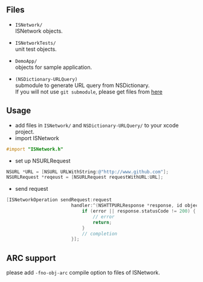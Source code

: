 ## Files

- `ISNetwork/`  
ISNetwork objects.

- `ISNetworkTests/`  
unit test objects.

- `DemoApp/`  
objects for sample application.

- `(NSDictionary-URLQuery)`  
submodule to generate URL query from NSDictionary.  
If you will not use `git submodule`, please get files from [here](https://github.com/ishkawa/NSDictionary-URLQuery)

## Usage

- add files in `ISNetwork/` and `NSDictionary-URLQuery/` to your xcode project.
- import ISNetwork

```objectivec
#import "ISNetwork.h"
```

- set up NSURLRequest

```objectivec
NSURL *URL = [NSURL URLWithString:@"http://www.github.com"];
NSURLRequest *reqeust = [NSURLRequest requestWithURL:URL];
```

- send request

```objectivec
[ISNetworkOperation sendRequest:request
                        handler:^(NSHTTPURLResponse *response, id object, NSError *error) {
                            if (error || response.statusCode != 200) {
                                // error
                                return;
                            }
                            // completion
                        }];
```


## ARC support

please add `-fno-obj-arc` compile option to files of ISNetwork.
